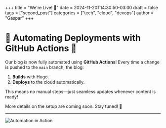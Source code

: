 +++
title = "We're Live! 🚀"
date = 2024-11-20T14:30:50-03:00
draft = false
tags = ["second_post"]
categories = ["tech", "cloud", "devops"]
author = "Gaspar"
+++

# 🚀 Automating Deployments with GitHub Actions 🚀

Our blog is now fully automated using **GitHub Actions**! Every time a change is pushed to the `main` branch, the blog:
1. **Builds** with Hugo.
2. **Deploys** to the cloud automatically.

This means no manual steps—just seamless updates whenever content is ready!

More details on the setup are coming soon. Stay tuned! 🎉 

---

![Automation in Action](https://media.giphy.com/media/3o7abldj0b3rxrZUxW/giphy.gif)